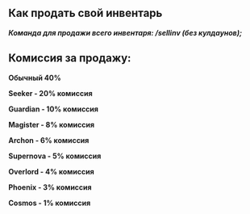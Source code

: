 ## **Как продать свой инвентарь** ##
_**Команда для продажи всего инвентаря: /sellinv (без кулдаунов);**_

## **Комиссия за продажу:** ##

**Обычный 40%**

**Seeker - 20% комиссия**

**Guardian - 10% комиссия**

**Magister - 8% комиссия**

**Archon - 6% комиссия**

**Supernova - 5% комиссия**

**Overlord - 4% комиссия**

**Phoenix - 3% комиссия**

**Cosmos - 1% комиссия**
 